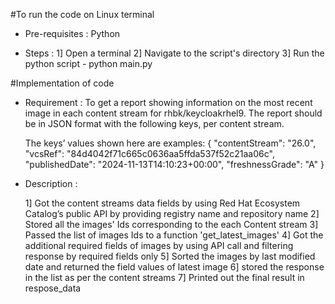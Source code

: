 #To run the code on Linux terminal

- Pre-requisites : Python

- Steps :
    1] Open a terminal
    2] Navigate to the script's directory
    3] Run the python script - python main.py


#Implementation of code

- Requirement :
   To get a report showing information on the most recent image in each content stream for rhbk/keycloakrhel9.
   The report should be in JSON format with the following keys, per content stream.

   The keys’ values shown here are examples:
   {
     "contentStream": "26.0",
     "vcsRef": "84d4042f71c665c0636aa5ffda537f52c21aa06c",
     "publishedDate": "2024-11-13T14:10:23+00:00",
     "freshnessGrade": "A"
   }

- Description :

  1] Got the content streams data fields by using Red Hat Ecosystem Catalog’s public API by providing registry name and repository name
  2] Stored all the images' Ids corresponding to the each Content stream
  3] Passed the list of images Ids to a function 'get_latest_images'
  4] Got the additional required fields of images by using API call and filtering response by required fields only
  5] Sorted the images by last modified date and returned the field values of latest image
  6] stored the response in the list as per the content streams
  7] Printed out the final result in respose_data

